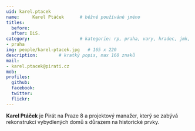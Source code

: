 ```yaml
---
uid: karel.ptacek
name:     Karel Ptáček  	# běžně používáné jméno
titles:
  before:
  after: DiS.
category:                 	# kategorie: rp, praha, vary, hradec, jmk, senat
- praha
img: people/karel-ptacek.jpg   # 165 x 220
description:      	# kratký popis, max 160 znaků
mail:
- karel.ptacek@pirati.cz
mob:
profiles:
  github:       
  facebook:    
  twitter: 		  
  flickr:		  
---
```


**Karel Ptáček** je Pirát na Praze 8 a projektový manažer, který se zabývá rekonstrukcí vybydlených domů s důrazem na historické prvky. 

